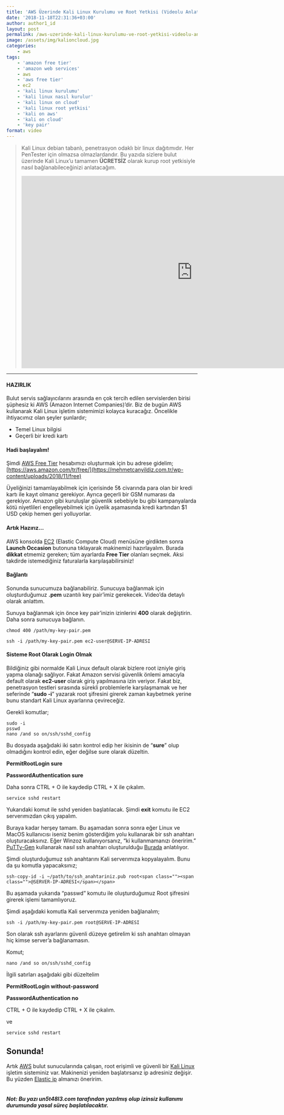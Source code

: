 ```yaml
---
title: 'AWS Üzerinde Kali Linux Kurulumu ve Root Yetkisi (Videolu Anlatım)'
date: '2018-11-18T22:31:36+03:00'
author: author1_id
layout: post
permalink: /aws-uzerinde-kali-linux-kurulumu-ve-root-yetkisi-videolu-anlatim/
image: /assets/img/kalioncloud.jpg
categories:
    - aws
tags:
    - 'amazon free tier'
    - 'amazon web services'
    - aws
    - 'aws free tier'
    - ec2
    - 'kali linux kurulumu'
    - 'kali linux nasıl kurulur'
    - 'kali linux on cloud'
    - 'kali linux root yetkisi'
    - 'kali on aws'
    - 'kali on cloud'
    - 'key pair'
format: video
---
```


> Kali Linux debian tabanlı, penetrasyon odaklı bir linux dağıtımıdır. Her PenTester için olmazsa olmazlardandır. Bu yazıda sizlere bulut üzerinde Kali Linux’u tamamen **ÜCRETSİZ** olarak kurup root yetkisiyle nasıl bağlanabileceğinizi anlatacağım.
> 
> <div class="jetpack-video-wrapper"><iframe allow="accelerometer; autoplay; clipboard-write; encrypted-media; gyroscope; picture-in-picture" allowfullscreen="" frameborder="0" height="506" src="https://www.youtube.com/embed/tEYI8NnbpQY?feature=oembed" title="Kali Linux'u AWS Bulut Üzerinde Kurmak ve Root Yetkisi İle Bağlanmak" width="900"></iframe></div>

---

#### HAZIRLIK

Bulut servis sağlayıcılarını arasında en çok tercih edilen servislerden birisi şüphesiz ki AWS (Amazon Internet Companies)’dir. Biz de bugün AWS kullanarak Kali Linux işletim sistemimizi kolayca kuracağız. Öncelikle ihtiyacımız olan şeyler şunlardır;

- Temel Linux bilgisi
- Geçerli bir kredi kartı

#### Hadi başlayalım!

Şimdi [AWS Free Tier](https://mehmetcanyildiz.com.tr/wp-content/uploads/2018/11/?s=aws+free+tier) hesabımızı oluşturmak için bu adrese gidelim; [https://aws.amazon.com/tr/free/](https://mehmetcanyildiz.com.tr/wp-content/uploads/2018/11/free)

Üyeliğinizi tamamlayabilmek için içerisinde 5₺ civarında para olan bir kredi kartı ile kayıt olmanız gerekiyor. Ayrıca geçerli bir GSM numarası da gerekiyor. Amazon gibi kuruluşlar güvenlik sebebiyle bu gibi kampanyalarda kötü niyetlileri engelleyebilmek için üyelik aşamasında kredi kartından $1 USD çekip hemen geri yolluyorlar.

#### Artık Hazırız…

AWS konsolda [EC2](https://mehmetcanyildiz.com.tr/wp-content/uploads/2018/11/?s=ec2) (Elastic Compute Cloud) menüsüne girdikten sonra **Launch Occasion** butonuna tıklayarak makinemizi hazırlayalım. Burada **dikkat** etmemiz gereken; tüm ayarlarda **Free Tier** olanları seçmek. Aksi takdirde istemediğiniz faturalarla karşılaşabilirsiniz!

#### Bağlantı

Sonunda sunucumuza bağlanabiliriz. Sunucuya bağlanmak için oluşturduğumuz **.pem** uzantılı key pair’imiz gerekecek. Video’da detaylı olarak anlattım.

Sunuya bağlanmak için önce key pair’inizin izinlerini **400** olarak değiştirin. Daha sonra sunucuya bağlanın.

```
chmod 400 /path/my-key-pair.pem

ssh -i /path/my-key-pair.pem ec2-user@SERVE-IP-ADRESI
```

#### **Sisteme Root Olarak Login Olmak**

Bildiğiniz gibi normalde Kali Linux default olarak bizlere root izniyle giriş yapma olanağı sağlıyor. Fakat Amazon servisi güvenlik önlemi amacıyla default olarak **ec2-user** olarak giriş yapılmasına izin veriyor. Fakat biz, penetrasyon testleri sırasında sürekli problemlerle karşılaşmamak ve her seferinde “**sudo -i**” yazarak root şifresini girerek zaman kaybetmek yerine bunu standart Kali Linux ayarlarına çevireceğiz.

Gerekli komutlar;

```
sudo -i
psswd 
nano /and so on/ssh/sshd_config
```

Bu dosyada aşağıdaki iki satırı kontrol edip her ikisinin de “**sure**” olup olmadığını kontrol edin, eğer değilse sure olarak düzeltin.

**PermitRootLogin sure**

**PasswordAuthentication sure**

Daha sonra CTRL + O ile kaydedip CTRL + X ile çıkalım.

```
service sshd restart
```

Yukarıdaki komut ile sshd yeniden başlatılacak. Şimdi **exit** komutu ile EC2 serverımızdan çıkış yapalım.

Buraya kadar herşey tamam. Bu aşamadan sonra sonra eğer Linux ve MacOS kullanıcısı iseniz benim gösterdiğim yolu kullanarak bir ssh anahtarı oluşturacaksınız. Eğer Winzoz kullanıyorsanız, “ki kullanmamanızı öneririm.” [PuTTy-Gen](https://mehmetcanyildiz.com.tr/wp-content/uploads/2018/11/puttygen) kullanarak nasıl ssh anahtarı oluşturulduğu [Burada](https://mehmetcanyildiz.com.tr/wp-content/uploads/2018/11/puttygen) anlatılıyor.

Şimdi oluşturduğumuz ssh anahtarını Kali serverımıza kopyalayalım. Bunu da şu komutla yapacaksınız;

```
ssh-copy-id -i ~/path/to/ssh_anahtariniz.pub root<span class=""><span class="">@SERVER-IP-ADRESI</span></span>
```

Bu aşamada yukarıda “passwd” komutu ile oluşturduğumuz Root şifresini girerek işlemi tamamlıyoruz.

Şimdi aşağıdaki komutla Kali serverımıza yeniden bağlanalım;

```
ssh -i /path/my-key-pair.pem root@SERVE-IP-ADRESI
```

Son olarak ssh ayarlarını güvenli düzeye getirelim ki ssh anahtarı olmayan hiç kimse server’a bağlanamasın.

Komut;

```
nano /and so on/ssh/sshd_config
```

İlgili satırları aşağıdaki gibi düzeltelim

**PermitRootLogin without-password**

**PasswordAuthentication no**

CTRL + O ile kaydedip CTRL + X ile çıkalım.

ve

```
service sshd restart
```

## Sonunda!

Artık [AWS](https://mehmetcanyildiz.com.tr/wp-content/uploads/2018/11/?s=AWS) bulut sunucularında çalışan, root erişimli ve güvenli bir [Kali Linux](https://mehmetcanyildiz.com.tr/wp-content/uploads/2018/11/?s=Kali+Linux) işletim sisteminiz var. Makinenizi yeniden başlatırsanız ip adresiniz değişir. Bu yüzden [Elastic ip](https://mehmetcanyildiz.com.tr/wp-content/uploads/2018/11/elastic-ip-addresses-eip.html) almanızı öneririm.

|  |
|---|

##### Not: Bu yazı un5t48l3.com tarafından yazılmış olup izinsiz kullanımı durumunda yasal süreç başlatılacaktır.
